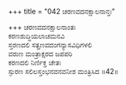 +++
title = "042 ಚರಣವದನಕ್ಷಾಲನಾನ್ತಃ"

+++
ಚರಣವದನಕ್ಷಾಲನಾಂತಃ  
ಕರಣಶುದ್ಧಿಯಲಾಚಮನವಿ  
ಸ್ತರಣದಲಿ ಸತ್ಪ್ರಣವದಂಗನ್ಯಾಸವಿಧಿಗಳಲಿ  
ವರುಣ ಮಂತ್ರಾಕ್ಷರದ ಜಪಪರಿ  
ಕರಣದಲಿ ನಿರ್ಣಿಕ್ತ ಚೇತಃ  
ಸ್ಫುರಣ ಸಲಿಲಸ್ತಂಭನವನವನೀಶ ಮಂತ್ರಿಸಿದ     ॥42॥